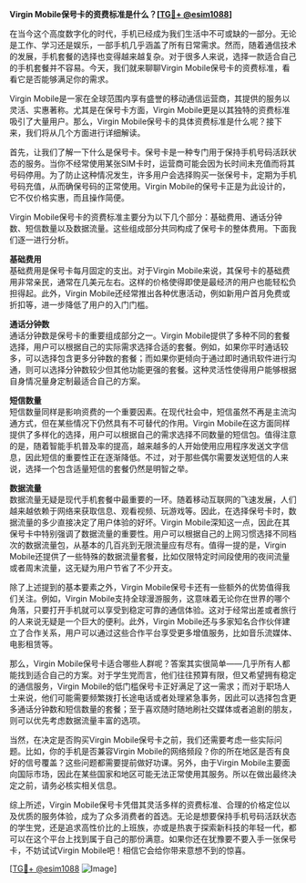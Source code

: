 **Virgin Mobile保号卡的资费标准是什么？[[TG💪+ @esim1088](https://t.me/s/esim1088)]**

在当今这个高度数字化的时代，手机已经成为我们生活中不可或缺的一部分。无论是工作、学习还是娱乐，一部手机几乎涵盖了所有日常需求。然而，随着通信技术的发展，手机套餐的选择也变得越来越复杂。对于很多人来说，选择一款适合自己的手机套餐并不容易。今天，我们就来聊聊Virgin Mobile保号卡的资费标准，看看它是否能够满足你的需求。

Virgin Mobile是一家在全球范围内享有盛誉的移动通信运营商，其提供的服务以灵活、实惠著称。尤其是在保号卡方面，Virgin Mobile更是以其独特的资费标准吸引了大量用户。那么，Virgin Mobile保号卡的具体资费标准是什么呢？接下来，我们将从几个方面进行详细解读。

首先，让我们了解一下什么是保号卡。保号卡是一种专门用于保持手机号码活跃状态的服务。当你不经常使用某张SIM卡时，运营商可能会因为长时间未充值而将其号码停用。为了防止这种情况发生，许多用户会选择购买一张保号卡，定期为手机号码充值，从而确保号码的正常使用。Virgin Mobile的保号卡正是为此设计的，它不仅价格实惠，而且操作简便。

Virgin Mobile保号卡的资费标准主要分为以下几个部分：基础费用、通话分钟数、短信数量以及数据流量。这些组成部分共同构成了保号卡的整体费用。下面我们逐一进行分析。

**基础费用**  
基础费用是保号卡每月固定的支出。对于Virgin Mobile来说，其保号卡的基础费用非常亲民，通常在几美元左右。这样的价格使得即使是最经济的用户也能轻松负担得起。此外，Virgin Mobile还经常推出各种优惠活动，例如新用户首月免费或折扣等，进一步降低了用户的入门门槛。

**通话分钟数**  
通话分钟数是保号卡的重要组成部分之一。Virgin Mobile提供了多种不同的套餐选择，用户可以根据自己的实际需求选择合适的套餐。例如，如果你平时通话较多，可以选择包含更多分钟数的套餐；而如果你更倾向于通过即时通讯软件进行沟通，则可以选择分钟数较少但其他功能更强的套餐。这种灵活性使得用户能够根据自身情况量身定制最适合自己的方案。

**短信数量**  
短信数量同样是影响资费的一个重要因素。在现代社会中，短信虽然不再是主流沟通方式，但在某些情况下仍然具有不可替代的作用。Virgin Mobile在这方面同样提供了多样化的选择，用户可以根据自己的需求选择不同数量的短信包。值得注意的是，随着智能手机普及率的提高，越来越多的人开始使用应用程序发送文字信息，因此短信的重要性正在逐渐降低。不过，对于那些偶尔需要发送短信的人来说，选择一个包含适量短信的套餐仍然是明智之举。

**数据流量**  
数据流量无疑是现代手机套餐中最重要的一环。随着移动互联网的飞速发展，人们越来越依赖于网络来获取信息、观看视频、玩游戏等。因此，在选择保号卡时，数据流量的多少直接决定了用户体验的好坏。Virgin Mobile深知这一点，因此在其保号卡中特别强调了数据流量的重要性。用户可以根据自己的上网习惯选择不同档次的数据流量包，从基本的几百兆到无限流量应有尽有。值得一提的是，Virgin Mobile还提供了一些特殊的数据流量套餐，比如仅限特定时间段使用的夜间流量或者周末流量，这无疑为用户节省了不少开支。

除了上述提到的基本要素之外，Virgin Mobile保号卡还有一些额外的优势值得我们关注。例如，Virgin Mobile支持全球漫游服务，这意味着无论你在世界的哪个角落，只要打开手机就可以享受到稳定可靠的通信体验。这对于经常出差或者旅行的人来说无疑是一个巨大的便利。此外，Virgin Mobile还与多家知名合作伙伴建立了合作关系，用户可以通过这些合作平台享受更多增值服务，比如音乐流媒体、电影租赁等。

那么，Virgin Mobile保号卡适合哪些人群呢？答案其实很简单——几乎所有人都能找到适合自己的方案。对于学生党而言，他们往往预算有限，但又希望拥有稳定的通信服务，Virgin Mobile的低门槛保号卡正好满足了这一需求；而对于职场人士来说，他们可能需要频繁拨打长途电话或者处理紧急事务，因此可以选择包含更多通话分钟数和短信数量的套餐；至于喜欢随时随地刷社交媒体或者追剧的朋友，则可以优先考虑数据流量丰富的选项。

当然，在决定是否购买Virgin Mobile保号卡之前，我们还需要考虑一些实际问题。比如，你的手机是否兼容Virgin Mobile的网络频段？你的所在地区是否有良好的信号覆盖？这些问题都需要提前做好功课。另外，由于Virgin Mobile主要面向国际市场，因此在某些国家和地区可能无法正常使用其服务。所以在做出最终决定之前，请务必核实相关信息。

综上所述，Virgin Mobile保号卡凭借其灵活多样的资费标准、合理的价格定位以及优质的服务体验，成为了众多消费者的首选。无论是想要保持手机号码活跃状态的学生党，还是追求高性价比的上班族，亦或是热衷于探索新科技的年轻一代，都可以在这个平台上找到属于自己的那份满意。如果你还在犹豫要不要入手一张保号卡，不妨试试Virgin Mobile吧！相信它会给你带来意想不到的惊喜。

[[TG💪+ @esim1088](https://t.me/s/esim1088) ![Image](https://i.postimg.cc/4NQfJmqS/Snipaste-2025-05-13-00-14-12.png)]